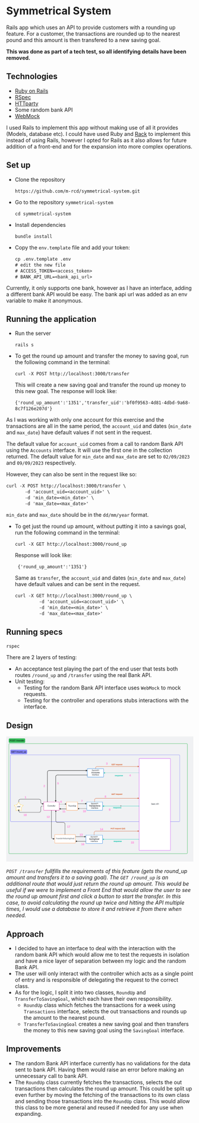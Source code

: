 # Symmetrical System 

Rails app which uses an API to provide customers with a rounding up feature.
For a customer, the transactions are rounded up to the nearest pound and this amount is then transfered to a new saving goal.

**This was done as part of a tech test, so all identifying details have been removed.**

## Technologies

- [Ruby on Rails](https://rubyonrails.org/)
- [RSpec](https://rspec.info/)
- [HTTparty](https://github.com/jnunemaker/httparty)
- Some random bank API
- [WebMock](https://github.com/bblimke/webmock)

I used Rails to implement this app without making use of all it provides (Models, database etc).
I could have used Ruby and [Rack](https://github.com/rack/rack) to implement this instead of using Rails, however I opted for Rails as it also allows for future addition of a front-end and for the expansion into more complex operations.


## Set up

- Clone the repository

  ```
  https://github.com/m-rcd/symmetrical-system.git
  ```

- Go to the repository `symmetrical-system`

  ```
  cd symmetrical-system 
  ```

- Install dependencies
 
  ```
  bundle install
  ```

- Copy the `env.template` file and add your token:

  ```
  cp .env.template .env
  # edit the new file
  # ACCESS_TOKEN=<access_token>
  # BANK_API_URL=<bank_api_url>
  ```

Currently, it only supports one bank, however as I have an interface, adding a different bank API would be easy.
The bank api url was added as an env variable to make it anonymous. 

## Running the application


- Run the server

  ```
  rails s
  ```

- To get the round up amount and transfer the money to saving goal, run the following command in the terminal:

  ```
  curl -X POST http://localhost:3000/transfer
  ```
  
  This will  create a new saving goal and transfer the round up money to this new goal.
  The response will look like:

  ```
  {'round_up_amount':'1351','transfer_uid':'bf0f9563-4d81-4dbd-9a68-8c7f126e207d'}
  ```

 As I was working with only one account for this exercise and the transactions are all in the same period, the `account_uid` and dates (`min_date` and `max_date`) have default values if not sent in the request. 

  The default value for `account_uid` comes from a call to random Bank API using the `Accounts` interface. It will use the first one in the collection returned.
  The default value for `min_date` and `max_date` are set to `02/09/2023` and `09/09/2023` respectively.

  However, they can also be sent in the request like so: 
  
   ```
   curl -X POST http://localhost:3000/transfer \
          -d 'account_uid=<account_uid>' \
          -d 'min_date=<min_date>' \
          -d 'max_date=<max_date>' 
   ```
  
  `min_date` and `max_date` should be in the `dd/mm/year` format. 


- To get just the round up amount, without putting it into a savings goal, run the following command in the terminal:

  ```
  curl -X GET http://localhost:3000/round_up
  ```

  Response will look like: 

  ```
   {'round_up_amount':'1351'}
  ```

  Same as `transfer`, the `account_uid` and dates (`min_date` and `max_date`) have default values and can be sent in the request. 
 
   ```
   curl -X GET http://localhost:3000/round_up \
            -d 'account_uid=<account_uid>' \
            -d 'min_date=<min_date>' \
            -d 'max_date=<max_date>'
   ```


  
## Running specs

  ```
  rspec
  ```

 There are 2 layers of testing:
   - An acceptance test playing the part of the end user that tests both routes `/round_up` and `/transfer` using the real Bank API.
   - Unit testing:
      - Testing for the random Bank API interface uses `WebMock` to mock requests. 
      - Testing for the controller and operations stubs interactions with the interface. 

## Design

![Design](design.png)

_`POST /transfer`  fullfills the requirements of this feature (gets the round_up amount and transfers it to a saving goal). The `GET /round_up` is an additional route that would just return the round up amount. This would be useful if we were to implement a Front End that would allow the user to see the round up amount first and click a button to start the transfer. In this case, to avoid calculating the round up twice and hitting the API multiple times, I would use a database to store it and retrieve it from there when needed._

## Approach

- I decided to have an interface to deal with the interaction with the random bank API which would allow me to test the requests in isolation and have a nice layer of separation between my logic and the random Bank API.
- The user will only interact with the controller which acts as a single point of entry and is responsible of delegating the request to the correct class. 
- As for the logic, I split it into two classes, `RoundUp` and `TransferToSavingGoal`, which each have their own responsibility.
   - `RoundUp` class which fetches the transactions for a week using `Transactions` interface, selects the out transactions and rounds up the amount to the nearest pound.
   - `TransferToSavingGoal` creates a new saving goal and then transfers the money to this new saving goal using the `SavingGoal` interface.


## Improvements

- The random Bank API interface currently has no validations for the data sent to bank API. Having them would raise an error before making an unnecessary call to bank API.
- The `RoundUp` class currently fetches the transactions, selects the out transactions then calculates the round up amount. This could be split up even further by moving the fetching of the transactions to its own class and sending those transactions into the `RoundUp` class. This would allow this class to be more general and reused if needed for any use when expanding. 